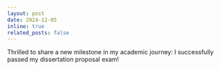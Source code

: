 ```yaml
---
layout: post
date: 2024-12-05
inline: true
related_posts: false
---
```


Thrilled to share a new milestone in my academic journey: I successfully passed my dissertation proposal exam!
